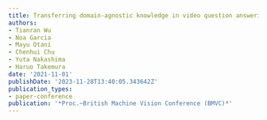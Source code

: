 ```yaml
---
title: Transferring domain-agnostic knowledge in video question answering
authors:
- Tianran Wu
- Noa Garcia
- Mayu Otani
- Chenhui Chu
- Yuta Nakashima
- Haruo Takemura
date: '2021-11-01'
publishDate: '2023-11-28T13:40:05.343642Z'
publication_types:
- paper-conference
publication: '*Proc.~British Machine Vision Conference (BMVC)*'
---
```

